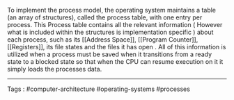 To implement the process model, the operating system maintains a table (an array of structures), called the process table, with one entry per process. This Process table contains all the relevant information ( However what is included within the structures is implementation specific ) about each process, such as its [[Address Space]], [[Program Counter]], [[Registers]], its file states and the files it has open . All of this information is utilized when a process must be saved when it transitions from a ready state to a blocked state so that when the CPU can resume execution on it it simply loads the processes data. 
___
Tags : #computer-architecture #operating-systems #processes